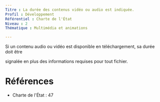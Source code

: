 ```yaml
---
Titre : La durée des contenus vidéo ou audio est indiquée.
Profil : Développement
Référentiel : Charte de l'État
Niveau : 2
Thématique : Multimédia et animations

---
```

Si un contenu audio ou vidéo est disponible en téléchargement, sa durée doit être

signalée en plus des informations requises pour tout fichier.

# Références

*   Charte de l'État : 47
